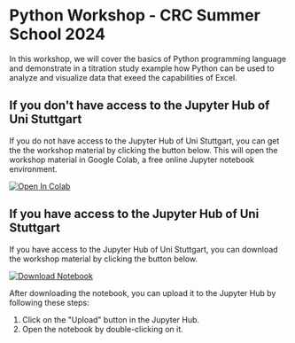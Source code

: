 # Python Workshop - CRC Summer School 2024

In this workshop, we will cover the basics of Python programming language and demonstrate in a titration study example how Python can be used to analyze and visualize data that exeed the capabilities of Excel.

## If you don't have access to the Jupyter Hub of Uni Stuttgart
If you do not have access to the Jupyter Hub of Uni Stuttgart, you can get the the workshop material by clicking the button below. This will open the workshop material in Google Colab, a free online Jupyter notebook environment.

<a target="_blank" href="https://colab.research.google.com/github/FAIRChemistry/pySummerSchool24/blob/main/workshop.ipynb">
  <img src="https://colab.research.google.com/assets/colab-badge.svg" alt="Open In Colab"/>
</a>

## If you have access to the Jupyter Hub of Uni Stuttgart
If you have access to the Jupyter Hub of Uni Stuttgart, you can download the workshop material by clicking the button below.

<a href="https://raw.githubusercontent.com/FAIRChemistry/pySummerSchool24/main/workshop.ipynb" download="workshop.ipynb">
    <img src="https://img.shields.io/badge/Download-Notebook-brightgreen" alt="Download Notebook">
</a>



After downloading the notebook, you can upload it to the Jupyter Hub by following these steps:

1. Click on the "Upload" button in the Jupyter Hub.
2. Open the notebook by double-clicking on it.
